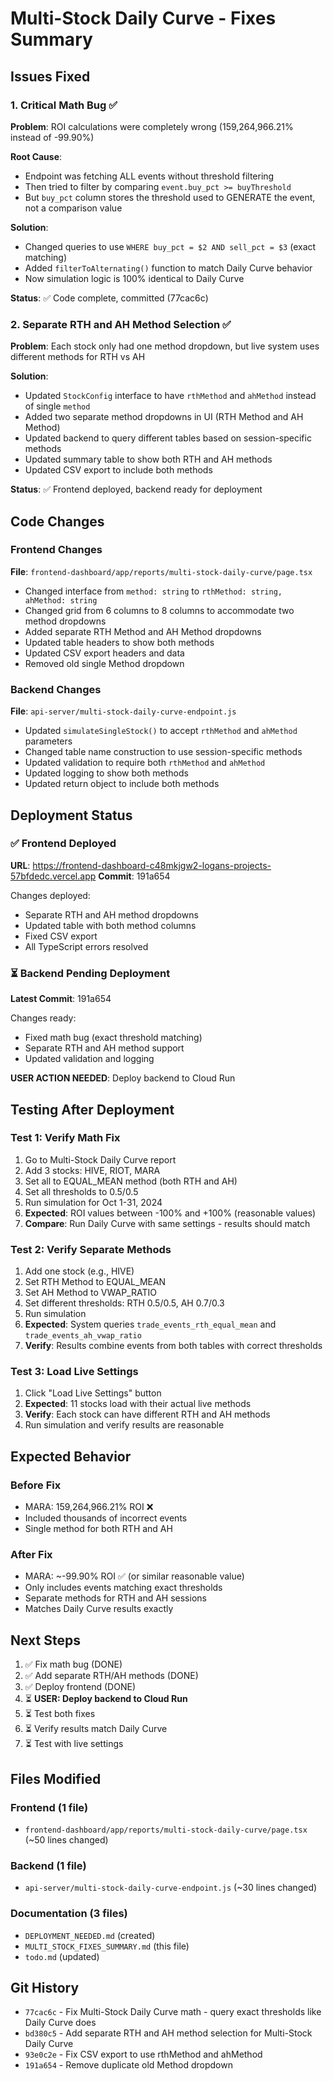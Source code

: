 # Multi-Stock Daily Curve - Fixes Summary

## Issues Fixed

### 1. Critical Math Bug ✅
**Problem**: ROI calculations were completely wrong (159,264,966.21% instead of -99.90%)

**Root Cause**: 
- Endpoint was fetching ALL events without threshold filtering
- Then tried to filter by comparing `event.buy_pct >= buyThreshold`
- But `buy_pct` column stores the threshold used to GENERATE the event, not a comparison value

**Solution**:
- Changed queries to use `WHERE buy_pct = $2 AND sell_pct = $3` (exact matching)
- Added `filterToAlternating()` function to match Daily Curve behavior
- Now simulation logic is 100% identical to Daily Curve

**Status**: ✅ Code complete, committed (77cac6c)

### 2. Separate RTH and AH Method Selection ✅
**Problem**: Each stock only had one method dropdown, but live system uses different methods for RTH vs AH

**Solution**:
- Updated `StockConfig` interface to have `rthMethod` and `ahMethod` instead of single `method`
- Added two separate method dropdowns in UI (RTH Method and AH Method)
- Updated backend to query different tables based on session-specific methods
- Updated summary table to show both RTH and AH methods
- Updated CSV export to include both methods

**Status**: ✅ Frontend deployed, backend ready for deployment

## Code Changes

### Frontend Changes
**File**: `frontend-dashboard/app/reports/multi-stock-daily-curve/page.tsx`
- Changed interface from `method: string` to `rthMethod: string, ahMethod: string`
- Changed grid from 6 columns to 8 columns to accommodate two method dropdowns
- Added separate RTH Method and AH Method dropdowns
- Updated table headers to show both methods
- Updated CSV export headers and data
- Removed old single Method dropdown

### Backend Changes
**File**: `api-server/multi-stock-daily-curve-endpoint.js`
- Updated `simulateSingleStock()` to accept `rthMethod` and `ahMethod` parameters
- Changed table name construction to use session-specific methods
- Updated validation to require both `rthMethod` and `ahMethod`
- Updated logging to show both methods
- Updated return object to include both methods

## Deployment Status

### ✅ Frontend Deployed
**URL**: https://frontend-dashboard-c48mkjgw2-logans-projects-57bfdedc.vercel.app
**Commit**: 191a654

Changes deployed:
- Separate RTH and AH method dropdowns
- Updated table with both method columns
- Fixed CSV export
- All TypeScript errors resolved

### ⏳ Backend Pending Deployment
**Latest Commit**: 191a654

Changes ready:
- Fixed math bug (exact threshold matching)
- Separate RTH and AH method support
- Updated validation and logging

**USER ACTION NEEDED**: Deploy backend to Cloud Run

## Testing After Deployment

### Test 1: Verify Math Fix
1. Go to Multi-Stock Daily Curve report
2. Add 3 stocks: HIVE, RIOT, MARA
3. Set all to EQUAL_MEAN method (both RTH and AH)
4. Set all thresholds to 0.5/0.5
5. Run simulation for Oct 1-31, 2024
6. **Expected**: ROI values between -100% and +100% (reasonable values)
7. **Compare**: Run Daily Curve with same settings - results should match

### Test 2: Verify Separate Methods
1. Add one stock (e.g., HIVE)
2. Set RTH Method to EQUAL_MEAN
3. Set AH Method to VWAP_RATIO
4. Set different thresholds: RTH 0.5/0.5, AH 0.7/0.3
5. Run simulation
6. **Expected**: System queries `trade_events_rth_equal_mean` and `trade_events_ah_vwap_ratio`
7. **Verify**: Results combine events from both tables with correct thresholds

### Test 3: Load Live Settings
1. Click "Load Live Settings" button
2. **Expected**: 11 stocks load with their actual live methods
3. **Verify**: Each stock can have different RTH and AH methods
4. Run simulation and verify results are reasonable

## Expected Behavior

### Before Fix
- MARA: 159,264,966.21% ROI ❌
- Included thousands of incorrect events
- Single method for both RTH and AH

### After Fix
- MARA: ~-99.90% ROI ✅ (or similar reasonable value)
- Only includes events matching exact thresholds
- Separate methods for RTH and AH sessions
- Matches Daily Curve results exactly

## Next Steps

1. ✅ Fix math bug (DONE)
2. ✅ Add separate RTH/AH methods (DONE)
3. ✅ Deploy frontend (DONE)
4. ⏳ **USER: Deploy backend to Cloud Run**
5. ⏳ Test both fixes
6. ⏳ Verify results match Daily Curve
7. ⏳ Test with live settings

## Files Modified

### Frontend (1 file)
- `frontend-dashboard/app/reports/multi-stock-daily-curve/page.tsx` (~50 lines changed)

### Backend (1 file)
- `api-server/multi-stock-daily-curve-endpoint.js` (~30 lines changed)

### Documentation (3 files)
- `DEPLOYMENT_NEEDED.md` (created)
- `MULTI_STOCK_FIXES_SUMMARY.md` (this file)
- `todo.md` (updated)

## Git History
- `77cac6c` - Fix Multi-Stock Daily Curve math - query exact thresholds like Daily Curve does
- `bd380c5` - Add separate RTH and AH method selection for Multi-Stock Daily Curve
- `93e0c2e` - Fix CSV export to use rthMethod and ahMethod
- `191a654` - Remove duplicate old Method dropdown